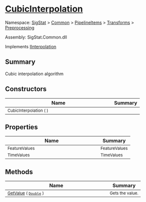 # [CubicInterpolation](./CubicInterpolation.md)

Namespace: [SigStat]() > [Common](./../../../README.md) > [PipelineItems]() > [Transforms]() > [Preprocessing](./README.md)

Assembly: SigStat.Common.dll

Implements [IInterpolation](./IInterpolation.md)

## Summary
Cubic interpolation algorithm

## Constructors

| Name | Summary | 
| --- | --- | 
| <sub>CubicInterpolation (  )</sub><img width=200/>| <sub></sub>| <br>


## Properties

| Name | Summary | 
| --- | --- | 
| <sub>FeatureValues</sub><img width=200/>| <sub>FeatureValues</sub>| <br>
| <sub>TimeValues</sub><img width=200/>| <sub>TimeValues</sub>| <br>


## Methods

| Name | Summary | 
| --- | --- | 
| <sub>[GetValue](./Methods/CubicInterpolation-100663727.md) ( [`Double`](https://docs.microsoft.com/en-us/dotnet/api/System.Double) )</sub><img width=200/>| <sub>Gets the value.</sub>| <br>


